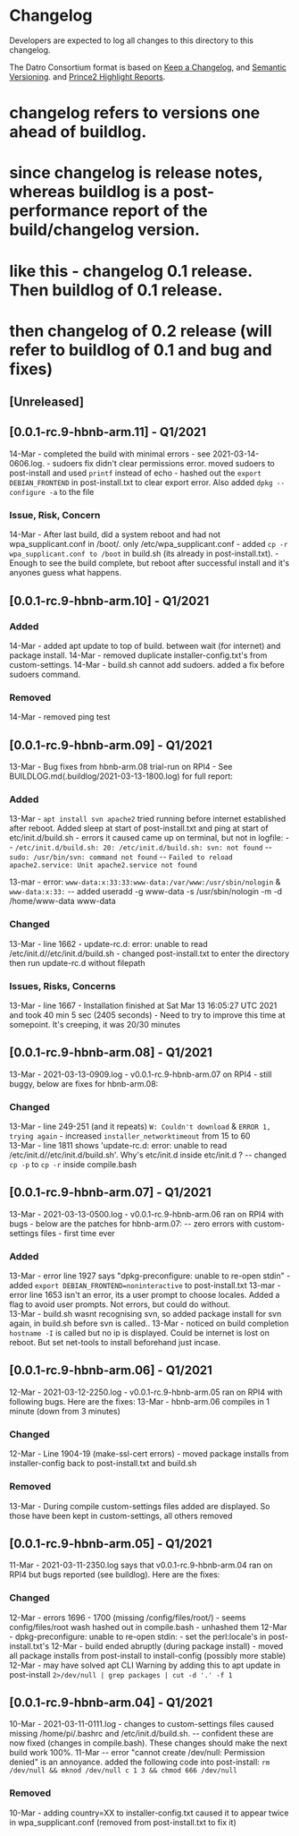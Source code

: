 # Changelog
Developers are expected to log all changes to this directory to this changelog.

The Datro Consortium format is based on [Keep a Changelog](https://keepachangelog.com/en/1.0.0/),
and [Semantic Versioning](https://semver.org/spec/v2.0.0.html).
and [Prince2 Highlight Reports](https://prince2.wiki/management-products/highlight-report/).

# changelog refers to versions one ahead of buildlog. 
# since changelog is release notes, whereas buildlog is a post-performance report of the build/changelog version. 
# like this - changelog 0.1 release. Then buildlog of 0.1 release. 
# then changelog of 0.2 release (will refer to buildlog of 0.1 and bug and fixes) 

## [Unreleased]

## [0.0.1-rc.9-hbnb-arm.11] - Q1/2021
14-Mar - completed the build with minimal errors - see 2021-03-14-0606.log. 
          - sudoers fix didn't clear permissions error. moved sudoers to post-install and used `printf` instead of echo
          - hashed out the `export DEBIAN_FRONTEND` in post-install.txt to clear export error. Also added `dpkg --configure -a` to the file

### Issue, Risk, Concern
14-Mar - After last build, did a system reboot and had not wpa_supplicant.conf in /boot/. only /etc/wpa_supplicant.conf
         - added `cp -r wpa_supplicant.conf to /boot` in build.sh (its already in post-install.txt). 
         - Enough to see the build complete, but reboot after successful install and it's anyones guess what happens.  

## [0.0.1-rc.9-hbnb-arm.10] - Q1/2021

### Added
14-Mar - added apt update to top of build. between wait (for internet) and package install.
14-Mar - removed duplicate installer-config.txt's from custom-settings.
14-Mar - build.sh cannot add sudoers. added a fix before sudoers command.

### Removed
14-Mar - removed ping test

## [0.0.1-rc.9-hbnb-arm.09] - Q1/2021
13-Mar - Bug fixes from hbnb-arm.08 trial-run on RPI4 - See BUILDLOG.md(.buildlog/2021-03-13-1800.log) for full report:

### Added
13-Mar - `apt install svn apache2` tried running before internet established after reboot. Added sleep at start of post-install.txt and ping at start of etc/init.d/build.sh
       -  errors it caused came up on terminal, but not in logfile:
          -- `/etc/init.d/build.sh: 20: /etc/init.d/build.sh: svn: not found`
          -- `sudo: /usr/bin/svn: command not found`
          -- `Failed to reload apache2.service: Unit apache2.service not found`

13-mar - error: `www-data:x:33:33:www-data:/var/www:/usr/sbin/nologin` & `www-data:x:33:`
          -- added useradd -g www-data -s /usr/sbin/nologin -m -d /home/www-data www-data

### Changed
13-Mar - line 1662 -  update-rc.d: error: unable to read /etc/init.d//etc/init.d/build.sh
                   -  changed post-install.txt to enter the directory then run update-rc.d without filepath

### Issues, Risks, Concerns
13-Mar - line 1667 -  Installation finished at Sat Mar 13 16:05:27 UTC 2021 and took 40 min 5 sec (2405 seconds)
                   -  Need to try to improve this time at somepoint. It's creeping, it was 20/30 minutes

## [0.0.1-rc.9-hbnb-arm.08] - Q1/2021
13-Mar - 2021-03-13-0909.log - v0.0.1-rc.9-hbnb-arm.07 on RPI4 - still buggy, below are fixes for hbnb-arm.08:

### Changed
13-Mar - line 249-251 (and it repeats) `W: Couldn't download` & `ERROR 1, trying again` - increased `installer_networktimeout` from 15 to 60    
13-Mar - line 1811 shows 'update-rc.d: error: unable to read /etc/init.d//etc/init.d/build.sh'. Why's etc/init.d inside etc/init.d ? 
         -- changed `cp -p` to `cp -r` inside compile.bash
    
## [0.0.1-rc.9-hbnb-arm.07] - Q1/2021
13-Mar - 2021-03-13-0500.log - v0.0.1-rc.9-hbnb-arm.06 ran on RPI4 with bugs - below are the patches for hbnb-arm.07:
         -- zero errors with custom-settings files - first time ever

### Added
13-Mar - error line 1927 says "dpkg-preconfigure: unable to re-open stdin" - added `export DEBIAN_FRONTEND=noninteractive` to post-install.txt
13-mar - error line 1653 isn't an error, its a user prompt to choose locales. Added a flag to avoid user prompts. Not errors, but could do without.        
13-Mar - build.sh wasnt recognising svn, so added package install for svn again, in build.sh before svn is called..
13-Mar - noticed on build completion `hostname -I` is called but no ip is displayed. Could be internet is lost on reboot. But set net-tools to install beforehand just incase.

## [0.0.1-rc.9-hbnb-arm.06] - Q1/2021
12-Mar - 2021-03-12-2250.log - v0.0.1-rc.9-hbnb-arm.05 ran on RPI4 with following bugs. Here are the fixes:
13-Mar - hbnb-arm.06 compiles in 1 minute (down from 3 minutes)

### Changed
12-Mar - Line 1904-19 (make-ssl-cert errors) - moved package installs from installer-config back to post-install.txt and build.sh     

### Removed
13-Mar - During compile custom-settings files added are displayed. So those have been kept in custom-settings, all others removed  
        
## [0.0.1-rc.9-hbnb-arm.05] - Q1/2021
11-Mar - 2021-03-11-2350.log says that v0.0.1-rc.9-hbnb-arm.04 ran on RPI4 but bugs reported (see buildlog). Here are the fixes:

### Changed
12-Mar - errors 1696 - 1700 (missing /config/files/root/) - seems config/files/root wash hashed out in compile.bash - unhashed them
12-Mar - dpkg-preconfigure: unable to re-open stdin: - set the perl:locale's in post-install.txt's
12-Mar - build ended abruptly (during package install) - moved all package installs from post-install to install-config (possibly more stable)
12-Mar - may have solved apt CLI Warning by adding this to apt update in post-install  `2>/dev/null | grep packages | cut -d '.' -f 1`

## [0.0.1-rc.9-hbnb-arm.04] - Q1/2021
10-Mar - 2021-03-11-0111.log - changes to custom-settings files caused missing /home/pi/.bashrc and /etc/init.d/build.sh. 
         -- confident these are now fixed (changes in compile.bash). These changes should make the next build work 100%. 
11-Mar   -- error "cannot create /dev/null: Permission denied" is an annoyance. added the following code into post-install:
            `rm /dev/null && mknod /dev/null c 1 3 && chmod 666 /dev/null`

### Removed
10-Mar - adding country=XX to installer-config.txt caused it to appear twice in wpa_supplicant.conf (removed from post-install.txt to fix it)
